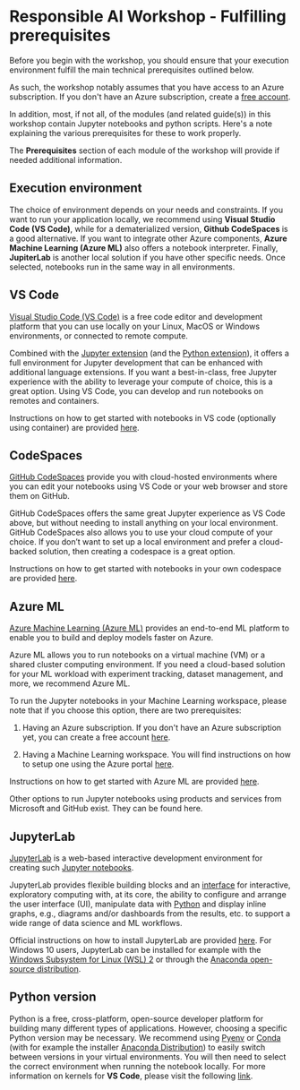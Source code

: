 # Responsible AI Workshop - Fulfilling  prerequisites

Before you begin with the workshop, you should ensure that your execution environment fulfill the main technical prerequisites outlined below. 

As such, the workshop notably assumes that you have access to an Azure subscription. If you don't have an Azure subscription, create a [free account](https://azure.microsoft.com/en-us/free/).

In addition, most, if not all, of the modules (and related guide(s)) in this workshop contain Jupyter notebooks and python scripts. Here's a note explaining the various prerequisites for these to work properly. 

The **Prerequisites** section of each module of the workshop will provide if needed additional information.

## Execution environment 

The choice of environment depends on your needs and constraints. If you want to run your application locally, we recommend using **Visual Studio Code (VS Code)**, while for a dematerialized version, **Github CodeSpaces** is a good alternative. If you want to integrate other Azure components, **Azure Machine Learning (Azure ML)** also offers a notebook interpreter. Finally, **JupiterLab** is another local solution if you have other specific needs. Once selected, notebooks run in the same way in all environments. 

## VS Code 

[Visual Studio Code (VS Code)](https://code.visualstudio.com/) is a free code editor and development platform that you can use locally on your Linux, MacOS or Windows environments, or connected to remote compute.  

Combined with the [Jupyter extension](https://marketplace.visualstudio.com/items?itemName=ms-toolsai.jupyter) (and the [Python extension](https://marketplace.visualstudio.com/items?itemName=ms-python.python)), it offers a full environment for Jupyter development that can be enhanced with additional language extensions. If you want a best-in-class, free Jupyter experience with the ability to leverage your compute of choice, this is a great option. Using VS Code, you can develop and run notebooks on remotes and containers.  

Instructions on how to get started with notebooks in VS code (optionally using container) are provided [here](https://code.visualstudio.com/docs/datascience/jupyter-notebooks). 

## CodeSpaces 

[GitHub CodeSpaces](https://docs.github.com/en/codespaces) provide you with cloud-hosted environments where you can edit your notebooks using VS Code or your web browser and store them on GitHub.  

GitHub CodeSpaces offers the same great Jupyter experience as VS Code above, but without needing to install anything on your local environment. GitHub CodeSpaces also allows you to use your cloud compute of your choice. If you don’t want to set up a local environment and prefer a cloud-backed solution, then creating a codespace is a great option. 

Instructions on how to get started with notebooks in your own codespace are provided [here](https://code.visualstudio.com/docs/datascience/jupyter-notebooks). 

## Azure ML 

[Azure Machine Learning (Azure ML)](https://azure.microsoft.com/en-us/services/machine-learning/) provides an end-to-end ML platform to enable you to build and deploy models faster on Azure. 

Azure ML allows you to run notebooks on a virtual machine (VM) or a shared cluster computing environment. If you need a cloud-based solution for your ML workload with experiment tracking, dataset management, and more, we recommend Azure ML. 

To run the Jupyter notebooks in your Machine Learning workspace, please note that if you choose this option, there are two prerequisites: 

1. Having an Azure subscription. If you don't have an Azure subscription yet, you can create a free account [here](https://azure.microsoft.com/free/). 

2. Having a Machine Learning workspace. You will find instructions on how to setup one using the Azure portal [here](https://docs.microsoft.com/en-us/azure/machine-learning/how-to-manage-workspace?tabs=python). 

Instructions on how to get started with Azure ML are provided [here](https://aka.ms/aznb-aml). 

Other options to run Jupyter notebooks using products and services from Microsoft and GitHub exist. They can be found here. 

## JupyterLab 

[JupyterLab](https://jupyter.org/) is a web-based interactive development environment for creating such [Jupyter notebooks](https://jupyterlab.readthedocs.io/en/stable/user/notebook.html). 

JupyterLab provides flexible building blocks and an [interface](https://jupyterlab.readthedocs.io/en/stable/user/interface.html) for interactive, exploratory computing with, at its core, the ability to configure and arrange the user interface (UI), manipulate data with [Python](https://www.python.org/) and display inline graphs, e.g., diagrams and/or dashboards from the results, etc. to support a wide range of data science and ML workflows. 

Official instructions on how to install JupyterLab are provided [here](https://jupyter.org/install.html). For Windows 10 users, JupyterLab can be installed for example with the[ Windows Subsystem for Linux (WSL) 2](https://docs.microsoft.com/en-us/windows/wsl/install-win10) or through the [Anaconda open-source distribution](https://www.anaconda.com/products/individual#Downloads). 

## Python version 

Python is a free, cross-platform, open-source developer platform for building many different types of applications. However, choosing a specific Python version may be necessary. We recommend using [Pyenv](https://github.com/pyenv/pyenv) or [Conda](https://docs.conda.io/projects/conda/en/latest/user-guide/install/index.html) (with for example the installer [Anaconda Distribution](https://www.anaconda.com/download)) to easily switch between versions in your virtual environments. You will then need to select the correct environment when running the notebook locally. For more information on kernels for **VS Code**, please visit the following [link](https://code.visualstudio.com/docs/python/environments).  